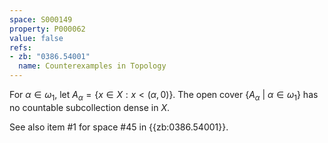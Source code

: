 ```yaml
---
space: S000149
property: P000062
value: false
refs:
- zb: "0386.54001"
  name: Counterexamples in Topology
---
```


For $\alpha \in \omega_1$, let $A_\alpha = \{x\in X: x<(\alpha,0)\}$.
The open cover $\{A_\alpha\ |\ \alpha \in \omega_1\}$ has no countable subcollection dense in $X$.

See also item #1 for space #45 in {{zb:0386.54001}}.
